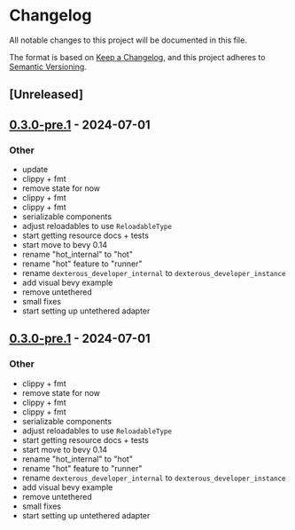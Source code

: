 # Changelog
All notable changes to this project will be documented in this file.

The format is based on [Keep a Changelog](https://keepachangelog.com/en/1.0.0/),
and this project adheres to [Semantic Versioning](https://semver.org/spec/v2.0.0.html).

## [Unreleased]

## [0.3.0-pre.1](https://github.com/lee-orr/dexterous_developer/releases/tag/bevy_dexterous_developer_library-v0.3.0-pre.1) - 2024-07-01

### Other
- update
- clippy + fmt
- remove state for now
- clippy + fmt
- clippy + fmt
- serializable components
- adjust reloadables to use `ReloadableType`
- start getting resource docs + tests
- start move to bevy 0.14
- rename "hot_internal" to "hot"
- rename "hot" feature to "runner"
- rename `dexterous_developer_internal` to `dexterous_developer_instance`
- add visual bevy example
- remove untethered
- small fixes
- start setting up untethered adapter

## [0.3.0-pre.1](https://github.com/lee-orr/dexterous_developer/releases/tag/bevy_dexterous_developer_library-v0.3.0-pre.1) - 2024-07-01

### Other
- clippy + fmt
- remove state for now
- clippy + fmt
- clippy + fmt
- serializable components
- adjust reloadables to use `ReloadableType`
- start getting resource docs + tests
- start move to bevy 0.14
- rename "hot_internal" to "hot"
- rename "hot" feature to "runner"
- rename `dexterous_developer_internal` to `dexterous_developer_instance`
- add visual bevy example
- remove untethered
- small fixes
- start setting up untethered adapter
